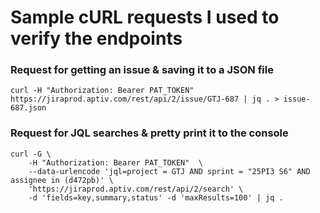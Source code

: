 # Sample cURL requests I used to verify the endpoints

### Request for getting an issue & saving it to a JSON file
`curl -H "Authorization: Bearer PAT_TOKEN" https://jiraprod.aptiv.com/rest/api/2/issue/GTJ-687 | jq . > issue-687.json`

### Request for JQL searches & pretty print it to the console
```
curl -G \
    -H "Authorization: Bearer PAT_TOKEN"  \
    --data-urlencode 'jql=project = GTJ AND sprint = "25PI3 S6" AND assignee in (d472pb)' \
    'https://jiraprod.aptiv.com/rest/api/2/search' \
    -d 'fields=key,summary,status' -d 'maxResults=100' | jq .
```

